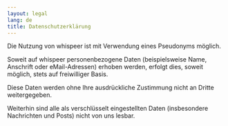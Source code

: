 ```yaml
---
layout: legal
lang: de
title: Datenschutzerklärung
---
```

Die Nutzung von whispeer ist mit Verwendung eines Pseudonyms möglich.

Soweit auf whispeer personenbezogene Daten (beispielsweise Name, Anschrift oder eMail-Adressen) erhoben werden, erfolgt dies, soweit möglich, stets auf freiwilliger Basis.

Diese Daten werden ohne Ihre ausdrückliche Zustimmung nicht an Dritte weitergegeben.

Weiterhin sind alle als verschlüsselt eingestellten Daten (insbesondere Nachrichten und Posts) nicht von uns lesbar.
